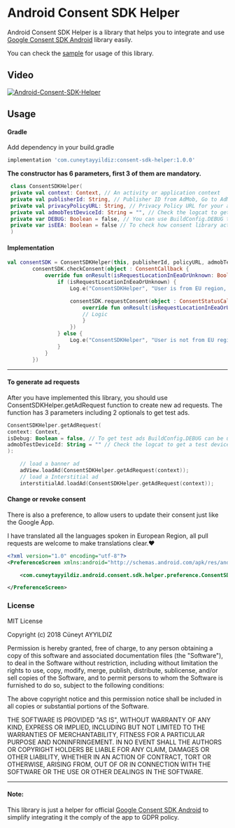 # Android Consent SDK Helper
Android Consent SDK Helper is a library that helps you to integrate and use [Google Consent SDK Android](https://github.com/googleads/googleads-consent-sdk-android) library easily.

You can check the [sample](https://github.com/Swisyn/Android-Consent-SDK-Helper/tree/master/sample "Sample App")
 for usage of this library.


## Video
 
[![Android-Consent-SDK-Helper](https://img.youtube.com/vi/OZaq1Ljqge8/0.jpg)](https://youtu.be/OZaq1Ljqge8 "Android-Consent-SDK-Helper")

## Usage

#### Gradle

Add dependency in your build.gradle

```groovy
implementation 'com.cuneytayyildiz:consent-sdk-helper:1.0.0'
```

<b>The constructor has 6 parameters, first 3 of them are mandatory.</b>
```kotlin
 class ConsentSDKHelper(
 private val context: Context, // An activity or application context
 private val publisherId: String, // Publisher ID from AdMob, Go to AdMob -> Left Menu -> Settings -> Under the Account information section
 private val privacyPolicyURL: String, // Privacy Policy URL for your app
 private val admobTestDeviceId: String = "", // Check the logcat to get a test device id 
 private var DEBUG: Boolean = false, // You can use BuildConfig.DEBUG to test consent dialog
 private var isEEA: Boolean = false // To check how consent library acts if user within EU region or not.
 )
```

#### Implementation

```kotlin
val consentSDK = ConsentSDKHelper(this, publisherId, policyURL, admobTestDeviceId, BuildConfig.DEBUG)
        consentSDK.checkConsent(object : ConsentCallback {
            override fun onResult(isRequestLocationInEeaOrUnknown: Boolean) {
                if (isRequestLocationInEeaOrUnknown) {
                    Log.e("ConsentSDKHelper", "User is from EU region, make a request for consent dialog")

                    consentSDK.requestConsent(object : ConsentStatusCallback {
                        override fun onResult(isRequestLocationInEeaOrUnknown: Boolean, isConsentPersonalized: Boolean) {
                        // Logic
                        }
                    })
                } else {
                    Log.e("ConsentSDKHelper", "User is not from EU region, show ads normally.")
                }
            }
        })

```
---

#### To generate ad requests

After you have implemented this library, you should use ConsentSDKHelper.getAdRequest function to create new ad requests. 
The function has 3 parameters including 2 optionals to get test ads.
```kotlin
ConsentSDKHelper.getAdRequest(
context: Context, 
isDebug: Boolean = false, // To get test ads BuildConfig.DEBUG can be used.
admobTestDeviceId: String = "" // Check the logcat to get a test device id 
):
```
 
```kotlin
    // load a banner ad
    adView.loadAd(ConsentSDKHelper.getAdRequest(context));
    // load a Interstitial ad
    interstitialAd.loadAd(ConsentSDKHelper.getAdRequest(context));
```

#### Change or revoke consent
There is also a preference, to allow users to update their consent just like the Google App. 

I have translated all the languages spoken in European Region, all pull requests are welcome to make translations clear.:heart:

```xml
<?xml version="1.0" encoding="utf-8"?>
<PreferenceScreen xmlns:android="http://schemas.android.com/apk/res/android">

    <com.cuneytayyildiz.android.consent.sdk.helper.preference.ConsentSDKHelperPreference android:key="preference_ad_choice" />

</PreferenceScreen>
```
 
### License
MIT License

Copyright (c) 2018 Cüneyt AYYILDIZ

Permission is hereby granted, free of charge, to any person obtaining a copy
of this software and associated documentation files (the "Software"), to deal
in the Software without restriction, including without limitation the rights
to use, copy, modify, merge, publish, distribute, sublicense, and/or sell
copies of the Software, and to permit persons to whom the Software is
furnished to do so, subject to the following conditions:

The above copyright notice and this permission notice shall be included in all
copies or substantial portions of the Software.

THE SOFTWARE IS PROVIDED "AS IS", WITHOUT WARRANTY OF ANY KIND, EXPRESS OR
IMPLIED, INCLUDING BUT NOT LIMITED TO THE WARRANTIES OF MERCHANTABILITY,
FITNESS FOR A PARTICULAR PURPOSE AND NONINFRINGEMENT. IN NO EVENT SHALL THE
AUTHORS OR COPYRIGHT HOLDERS BE LIABLE FOR ANY CLAIM, DAMAGES OR OTHER
LIABILITY, WHETHER IN AN ACTION OF CONTRACT, TORT OR OTHERWISE, ARISING FROM,
OUT OF OR IN CONNECTION WITH THE SOFTWARE OR THE USE OR OTHER DEALINGS IN THE
SOFTWARE.

---
#### Note:
This library is just a helper for official [Google Consent SDK Android](https://github.com/googleads/googleads-consent-sdk-android) to simplify integrating it the comply of the app to GDPR policy.
